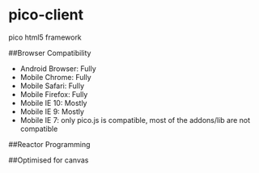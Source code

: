 pico-client
===========

pico html5 framework

##Browser Compatibility
 * Android Browser: Fully
 * Mobile Chrome: Fully
 * Mobile Safari: Fully
 * Mobile Firefox: Fully
 * Mobile IE 10: Mostly
 * Mobile IE 9: Mostly
 * Mobile IE 7: only pico.js is compatible, most of the addons/lib are not compatible

##Reactor Programming

##Optimised for canvas
